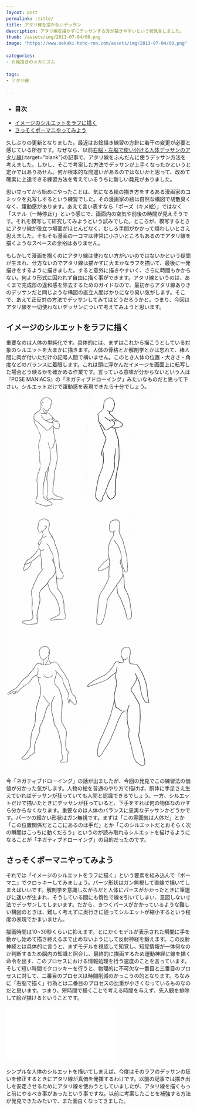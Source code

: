 ```yaml
---
layout: post
permalink: :title/
title: アタリ線を描かないデッサン
description: アタリ線を描かずにデッサンする方が描きやすいという発見をしました。
thumb: /assets/img/2013-07-04/00.png
image: "https://www.oekaki-hoho-ron.com/assets/img/2013-07-04/00.png"

categories:
- お絵描きのメカニズム

tags:
- アタリ線

---
```


- ### 目次
- [イメージのシルエットをラフに描く](#イメージのシルエットをラフに描く)
- [さっそくポーマニやってみよう](#さっそくポーマニやってみよう)


久しぶりの更新となりました。最近はお絵描き練習の方針に若干の変更が必要と感じている所存です。なぜなら、以前[右脳・左脳で使い分ける人体デッサンのアタリ線](/right-brain-and-left-brain/index.html"){:target="blank"}の記事で、アタリ線をふんだんに使うデッサン方法を考えました。しかし、そこで考案した方法でデッサンが上手くなったかというと定かではありあせん。何か根本的な間違いがあるのではないかと思って、改めて確実に上達できる練習方法を考えているうちに新しい発見がありました。

思い立ってから始めにやったことは、気になる絵の描き方をするある漫画家のコミックを丸写しするという練習でした。その漫画家の絵は自然な構図で胡散臭くなく、躍動感があります。あえて言い表すなら「ポーズ（キメ絵）」ではなく「スチル（一時停止）」という感じで、画面内の空気や前後の時間が見えそうです。それを模写して研究してみようという試みでした。ところが、模写するときにアタリ線が役立つ場面がほとんどなく、むしろ手間がかかって煩わしいとさえ思えました。そもそも漫画の一コマは非常に小さいところもあるのでアタリ線を描くようなスペースの余裕はありません。

もしかして漫画を描くのにアタリ線は使わない方がいいのではないかという疑問が生まれ、仕方ないのでアタリ線は描かずに大まかなラフを描いて、最後に一発描きをするように描きました。すると意外に描きやすいく、さらに時間もかからない。何より形式に囚われず自由に描く事ができます。アタリ線というのは、あくまで完成形の違和感を除去するためのガイドなので、最初からアタリ線ありきのデッサンだと同じような構図の直立人間ばかりになり易い気がします。そこで、あえて正反対の方法でデッサンしてみてはどうだろうかと。つまり、今回はアタリ線を一切使わないデッサンについて考えてみようと思います。

## イメージのシルエットをラフに描く

重要なのは人体の単純化です。具体的には、まずはこれから描こうとしている対象のシルエットを大まかに描きます。人体の骨格とか解剖学とかは忘れて、棒人間に肉が付いただけの記号人間で構いません。このとき人体の位置・大きさ・角度などのバランスに着眼します。これは頭に浮かんだイメージを画面上に転写した場合どう映るかを確かめる作業です。言っている意味が分からないという人は『POSE MANIACS』の「ネガティブドローイング」みたいなものだと思って下さい。シルエットだけで躍動感を表現できたら十分でしょう。

![人体を単純化した描き方](/assets/img/2013-07-04/01.png)

今「ネガティブドローイング」の話が出ましたが、今回の発見でこの練習法の価値が分かった気がします。人物の絵を普通のやり方で描けば、胴体に手足さえ生えていればデッサンが狂っていても人間と認識できるでしょう。一方、シルエットだけで描いたときにデッサンが狂っていると、下手をすれば何の物体なのかすら分からなくなります。重要なのは人体のバランスに忠実なデッサンかどうかです。パーツの細かい形状はガン無視です。まずは「この雰囲気は人体だ」とか「この位置関係だとここにあるのは手だ」とか「このシルエットだとおそらく次の瞬間はこっちに動くだろう」というのが読み取れるシルエットを描けるようになることが「ネガティブドローイング」の目的だったのです。

## さっそくポーマニやってみよう

それでは「イメージのシルエットをラフに描く」という要素を組み込んで『ポーマニ』でクロッキーしてみましょう。パーツ形状はガン無視して直線で描いてしまえばいいです。解剖学を意識しながらだと人体にパースがかかったときに筆運びに迷いが生まれ、そうしている間にも惰性で線を引いてしまい、意図しない寸法でデッサンしてしまいます。だから、きつくパースがかかっているような難しい構図のときは、難しく考えずに奥行きに従ってシルエットが縮小するという程度の表現でかまいません。

描画時間は10~30秒くらいに抑えます。とにかくモデルが表示された瞬間に手を動かし始めて描き終えるまで止めないようにして反射神経を鍛えます。この反射神経とは具体的に言うと、まずモデルを視認して知覚し、知覚情報が一体何なのか判断するため脳内の知識と照合し、最終的に描画するため運動神経に線を描く命令を出す、このプロセスにおける情報処理を行う速度のことを言っています。そして短い時間でクロッキーを行うと、物理的に不可欠な一番目と三番目のプロセスに対して、二番目のプロセスは時間削減のかっこうの的となります。ちなみに「右脳で描く」行為とは二番目のプロセスの比重が小さくなっているものなのだと思います。つまり、短時間で描くことで考える時間を与えず、先入観を排除して絵が描けるということです。

<iframe class="article-iframe" src="//www.youtube.com/embed/9BRlKJ6RPr4" frameborder="0" allowfullscreen></iframe>

シンプルな人体のシルエットを描いてしまえば、今度はそのラフのデッサンの狂いを修正するときにアタリ線が真価を発揮するわけです。以前の記事では描き出しを安定させるためにアタリ線を使おうとしていましたが、アタリ線を描くもっと前にやるべき事があったという事ですね。以前に考案したことを補強する方法が発見できたみたいで、また面白くなってきました。
